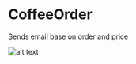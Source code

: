 # CoffeeOrder

Sends email base on order and price

![alt text](https://i.ibb.co/r6mzznn/Screenshot-302.png)
